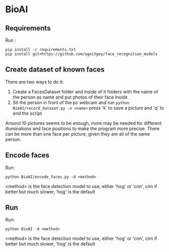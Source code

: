 # BioAI

## Requirements
Run :
```
pip install -r requirements.txt
pip install git+https://github.com/ageitgey/face_recognition_models
```

## Create dataset of known faces
There are two ways to do it:
 1. Create a FacesDataset folder and inside of it folders with the name of the person as name and put photos of their face inside
 2. Sit the person in front of the pc webcam and run `python BioAI/record_dataset.py -n <name>` press 'k' to save a picture and 'q' to end the script

Around 10 pictures seems to be enough, more may be needed for different illuminations and face positions to make the program more precise. There can be more than one face per picture, given they are all of the same person.

## Encode faces
Run:
```
python BioAI/encode_faces.py -d <method>
```
\<method> is the face detection model to use, either 'hog' or 'cnn', cnn if better but much slower, 'hog' is the default

## Run
Run:
```
python BioAI -d <method>
```
\<method> is the face detection model to use, either 'hog' or 'cnn', cnn if better but much slower, 'hog' is the default